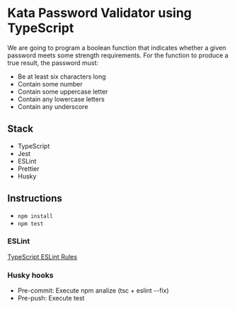 # Kata Password Validator using TypeScript
We are going to program a boolean function that indicates whether a given password meets some strength requirements. 
For the function to produce a true result, the password must:

* Be at least six characters long
* Contain some number
* Contain some uppercase letter
* Contain any lowercase letters
* Contain any underscore

## Stack
* TypeScript
* Jest
* ESLint
* Prettier
* Husky

## Instructions
* `npm install`
* `npm test`

### ESLint
[TypeScript ESLint Rules](https://github.com/typescript-eslint/typescript-eslint/tree/master/packages/eslint-plugin)

### Husky hooks
* Pre-commit: Execute npm analize (tsc + eslint --fix)
* Pre-push: Execute test
